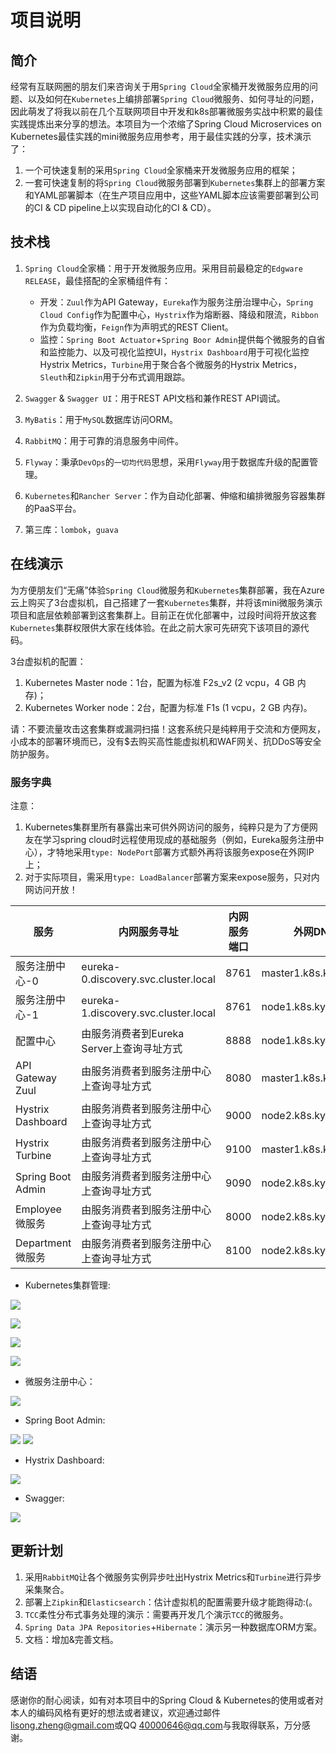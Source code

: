 # 项目说明
## 简介

经常有互联网圈的朋友们来咨询关于用``Spring Cloud``全家桶开发微服务应用的问题、以及如何在``Kubernetes``上编排部署``Spring Cloud``微服务、如何寻址的问题，因此萌发了将我以前在几个互联网项目中开发和k8s部署微服务实战中积累的最佳实践提炼出来分享的想法。本项目为一个浓缩了Spring Cloud Microservices on Kubernetes最佳实践的mini微服务应用参考，用于最佳实践的分享，技术演示了：

1. 一个可快速复制的采用``Spring Cloud``全家桶来开发微服务应用的框架；
2. 一套可快速复制的将``Spring Cloud``微服务部署到``Kubernetes``集群上的部署方案和YAML部署脚本（在生产项目应用中，这些YAML脚本应该需要部署到公司的CI & CD pipeline上以实现自动化的CI & CD）。


## 技术栈

1. ``Spring Cloud``全家桶：用于开发微服务应用。采用目前最稳定的``Edgware RELEASE``，最佳搭配的全家桶组件有：
    - 开发：``Zuul``作为API Gateway，``Eureka``作为服务注册治理中心，``Spring Cloud Config``作为配置中心，``Hystrix``作为熔断器、降级和限流，``Ribbon``作为负载均衡，``Feign``作为声明式的REST Client。
    - 监控：``Spring Boot Actuator``+``Spring Boor Admin``提供每个微服务的自省和监控能力、以及可视化监控UI，``Hystrix Dashboard``用于可视化监控Hystrix Metrics，``Turbine``用于聚合各个微服务的Hystrix Metrics，``Sleuth``和``Zipkin``用于分布式调用跟踪。

2. ``Swagger`` & ``Swagger UI``：用于REST API文档和兼作REST API调试。

3. ``MyBatis``：用于``MySQL``数据库访问ORM。

4. ``RabbitMQ``：用于可靠的消息服务中间件。

5. ``Flyway``：秉承``DevOps``的``一切均代码``思想，采用``Flyway``用于数据库升级的配置管理。

6. ``Kubernetes``和``Rancher Server``：作为自动化部署、伸缩和编排微服务容器集群的PaaS平台。

7. 第三库：``lombok``，``guava``


## 在线演示

为方便朋友们“无痛”体验``Spring Cloud``微服务和``Kubernetes``集群部署，我在Azure云上购买了3台虚拟机，自己搭建了一套``Kubernetes``集群，并将该mini微服务演示项目和底层依赖部署到这套集群上。目前正在优化部署中，过段时间将开放这套``Kubernetes``集群权限供大家在线体验。在此之前大家可先研究下该项目的源代码。

3台虚拟机的配置：
1. Kubernetes Master node：1台，配置为标准 F2s_v2 (2 vcpu，4 GB 内存)；
2. Kubernetes Worker node：2台，配置为标准 F1s (1 vcpu，2 GB 内存)。

请：不要流量攻击这套集群或漏洞扫描！这套系统只是纯粹用于交流和方便网友，小成本的部署环境而已，没有$去购买高性能虚拟机和WAF网关、抗DDoS等安全防护服务。

### 服务字典

注意：
1. Kubernetes集群里所有暴露出来可供外网访问的服务，纯粹只是为了方便网友在学习spring cloud时远程使用现成的基础服务（例如，Eureka服务注册中心），才特地采用``type: NodePort``部署方式额外再将该服务expose在外网IP上；
2. 对于实际项目，需采用``type: LoadBalancer``部署方案来expose服务，只对内网访问开放！

服务 | 内网服务寻址 | 内网服务端口 | 外网DNS寻址 | 外网服务端口
---|---|---|---|---
服务注册中心-0 | eureka-0.discovery.svc.cluster.local | 8761 | master1.k8s.kyletiger.com | 38761
服务注册中心-1 | eureka-1.discovery.svc.cluster.local | 8761 | node1.k8s.kyletiger.com | 38762
配置中心 | 由服务消费者到Eureka Server上查询寻址方式 | 8888 | node1.k8s.kyletiger.com | 38888
API Gateway Zuul | 由服务消费者到服务注册中心上查询寻址方式 | 8080 | master1.k8s.kyletiger.com | 38080
Hystrix Dashboard | 由服务消费者到服务注册中心上查询寻址方式 | 9000 | node2.k8s.kyletiger.com | 39000
Hystrix Turbine | 由服务消费者到服务注册中心上查询寻址方式 | 9100 | master1.k8s.kyletiger.com | 39100
Spring Boot Admin | 由服务消费者到服务注册中心上查询寻址方式 | 9090 | node2.k8s.kyletiger.com | 39090
Employee微服务 | 由服务消费者到服务注册中心上查询寻址方式 | 8000 | node2.k8s.kyletiger.com | 38000
Department微服务 | 由服务消费者到服务注册中心上查询寻址方式 | 8100 | node2.k8s.kyletiger.com | 38100


- Kubernetes集群管理:

![](images/2018-12-13-02-50-08.png)

![](images/2018-12-16-21-28-39.png)

![](images/2018-12-16-21-29-59.png)

![](images/2018-12-13-03-07-37.png)

- 微服务注册中心：

![](images/2018-12-14-01-45-04.png)

- Spring Boot Admin:

![](images/2018-12-16-21-38-21.png)
![](images/2018-12-16-21-37-52.png)

- Hystrix Dashboard:

![](images/2018-12-14-01-49-17.png)

- Swagger:

![](images/2018-12-14-01-50-37.png)


## 更新计划

1. 采用``RabbitMQ``让各个微服务实例异步吐出Hystrix Metrics和``Turbine``进行异步采集聚合。
2. 部署上``Zipkin``和``Elasticsearch``：估计虚拟机的配置需要升级才能跑得动:(。
3. ``TCC``柔性分布式事务处理的演示：需要再开发几个演示``TCC``的微服务。
4. ``Spring Data JPA Repositories``+``Hibernate``：演示另一种数据库ORM方案。
5. 文档：增加&完善文档。


## 结语
感谢你的耐心阅读，如有对本项目中的Spring Cloud & Kubernetes的使用或者对本人的编码风格有更好的想法或者建议，欢迎通过邮件 <lisong.zheng@gmail.com>或QQ <40000646@qq.com>与我取得联系，万分感谢。
